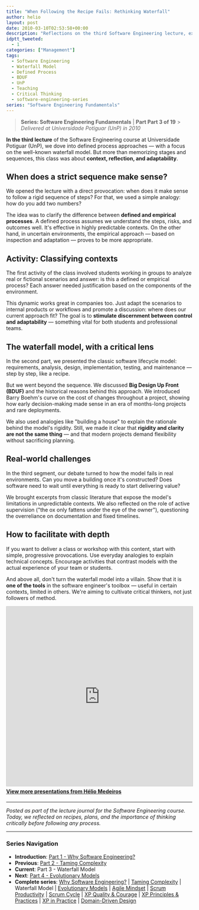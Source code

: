 ```yaml
---
title: "When Following the Recipe Fails: Rethinking Waterfall"
author: helio
layout: post
date: 2010-03-10T02:53:58+00:00
description: "Reflections on the third Software Engineering lecture, exploring the waterfall model, defined vs empirical processes, and the importance of critical thinking."
idptt_tweeted:
  - 1
categories: ["Management"]
tags:
  - Software Engineering
  - Waterfall Model
  - Defined Process
  - BDUF
  - UnP
  - Teaching
  - Critical Thinking
  - software-engineering-series
series: "Software Engineering Fundamentals"
---
```


> **Series: Software Engineering Fundamentals** | **Part Part 3 of 19** > _Delivered at Universidade Potiguar (UnP) in 2010_

**In the third lecture** of the Software Engineering course at Universidade Potiguar (UnP), we dove into defined process approaches — with a focus on the well-known waterfall model. But more than memorizing stages and sequences, this class was about **context, reflection, and adaptability**.

## When does a strict sequence make sense?

We opened the lecture with a direct provocation: when does it make sense to follow a rigid sequence of steps? For that, we used a simple analogy: how do you add two numbers?

The idea was to clarify the difference between **defined and empirical processes**. A defined process assumes we understand the steps, risks, and outcomes well. It's effective in highly predictable contexts. On the other hand, in uncertain environments, the empirical approach — based on inspection and adaptation — proves to be more appropriate.

## Activity: Classifying contexts

The first activity of the class involved students working in groups to analyze real or fictional scenarios and answer: is this a defined or empirical process? Each answer needed justification based on the components of the environment.

This dynamic works great in companies too. Just adapt the scenarios to internal products or workflows and promote a discussion: where does our current approach fit? The goal is to **stimulate discernment between control and adaptability** — something vital for both students and professional teams.

## The waterfall model, with a critical lens

In the second part, we presented the classic software lifecycle model: requirements, analysis, design, implementation, testing, and maintenance — step by step, like a recipe.

But we went beyond the sequence. We discussed **Big Design Up Front (BDUF)** and the historical reasons behind this approach. We introduced Barry Boehm's curve on the cost of changes throughout a project, showing how early decision-making made sense in an era of months-long projects and rare deployments.

We also used analogies like "building a house" to explain the rationale behind the model's rigidity. Still, we made it clear that **rigidity and clarity are not the same thing** — and that modern projects demand flexibility without sacrificing planning.

## Real-world challenges

In the third segment, our debate turned to how the model fails in real environments. Can you move a building once it's constructed? Does software need to wait until everything is ready to start delivering value?

We brought excerpts from classic literature that expose the model's limitations in unpredictable contexts. We also reflected on the role of active supervision ("the ox only fattens under the eye of the owner"), questioning the overreliance on documentation and fixed timelines.

## How to facilitate with depth

If you want to deliver a class or workshop with this content, start with simple, progressive provocations. Use everyday analogies to explain technical concepts. Encourage activities that contrast models with the actual experience of your team or students.

And above all, don't turn the waterfall model into a villain. Show that it is **one of the tools** in the software engineer's toolbox — useful in certain contexts, limited in others. We're aiming to cultivate critical thinkers, not just followers of method.

<div style="margin-bottom: 20px;">
<iframe src="https://www.slideshare.net/slideshow/embed_code/key/f2A3v2D2TvYfwj" width="597" height="486" frameborder="0" marginwidth="0" marginheight="0" scrolling="no" style="border:1px solid #CCC; border-width:1px; margin-bottom:5px; max-width: 100%;" allowfullscreen></iframe>
<div style="margin-bottom:5px">
    <strong><a href="//www.slideshare.net/heliomedeiros" target="_blank">View more presentations from Hélio Medeiros</a></strong>
</div>
</div>

---

_Posted as part of the lecture journal for the Software Engineering course. Today, we reflected on recipes, plans, and the importance of thinking critically before following any process._

---

### **Series Navigation**

- **Introduction**: [Part 1 - Why Software Engineering?](../2010-02-24-software-engineering-purpose/)
- **Previous**: [Part 2 - Taming Complexity](../2010-03-02-complexity-process/)
- **Current**: Part 3 - Waterfall Model
- **Next**: [Part 4 - Evolutionary Models](../2010-03-18-evolutionary-models/)
- **Complete series**: [Why Software Engineering?](../2010-02-24-software-engineering-purpose/) | [Taming Complexity](../2010-03-02-complexity-process/) | Waterfall Model | [Evolutionary Models](../2010-03-18-evolutionary-models/) | [Agile Mindset](../2010-03-26-agile-mindset/) | [Scrum Productivity](../2010-04-03-scrum-productivity/) | [Scrum Cycle](../2010-04-11-scrum-cycle/) | [XP Quality & Courage](../2010-04-19-xp-quality-courage/) | [XP Principles & Practices](../2010-05-01-xp-principles-practices/) | [XP in Practice](../2010-05-08-applying-xp-strategies/) | [Domain-Driven Design](../2010-05-15-domain-driven-design/)
